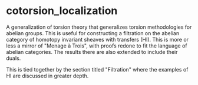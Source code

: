 cotorsion_localization
======================

A generalization of torsion theory that generalizes torsion methodologies for abelian groups. This is useful for constructing a filtration on the abelian category of homotopy invariant sheaves with transfers (HI). This is more or less a mirror of "Menage à Trois", with proofs redone to fit the language of abelian categories. The results there are also extended to include their duals.

This is tied together by the section titled "Filtration" where the examples of HI are discussed in greater depth.
